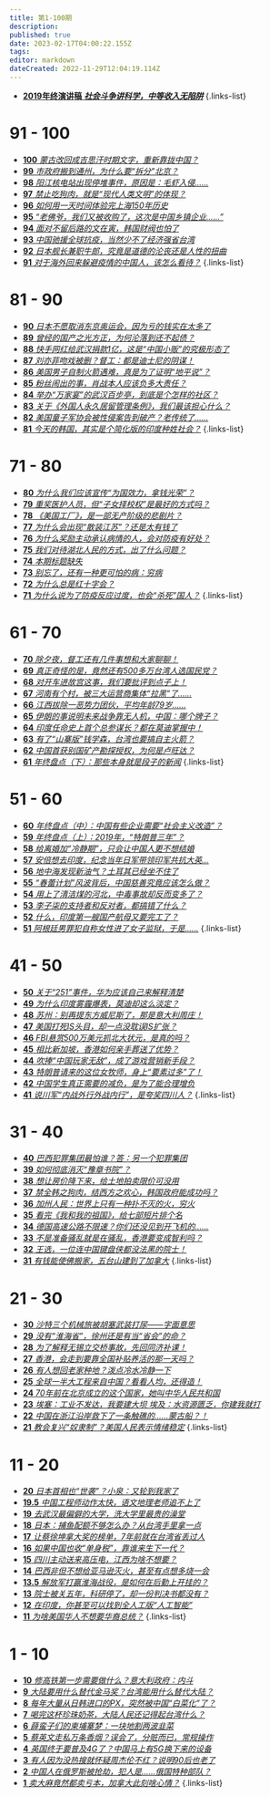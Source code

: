 ```yaml
---
title: 第1-100期
description: 
published: true
date: 2023-02-17T04:00:22.155Z
tags: 
editor: markdown
dateCreated: 2022-11-29T12:04:19.114Z
---
```


- [**2019年终演讲稿** ***社会斗争讲科学，中等收入无陷阱***](speech2019)
{.links-list}

# 91 - 100
- [**100** *蒙古改回成吉思汗时期文字，重新靠拢中国？*](100)
- [**99** *市政府搬到通州，为什么要“拆分”北京？*](99)
- [**98** *阳江核电站出现停堆事件，原因是：毛虾入侵……*](98)
- [**97** *禁止吃狗肉，就是“现代人类文明”的体现？*](97)
- [**96** *如何用一天时间体验完上海150年历史*](96)
- [**95** *“老佛爷，我们又被收购了，这次是中国乡镇企业……”*](95)
- [**94** *面对不留后路的文在寅，韩国财阀也怕了*](94)
- [**93** *中国驰援全球抗疫，当然少不了经济强省台湾*](93)
- [**92** *日本舰长兼职牛郎，究竟是道德的沦丧还是人性的扭曲*](92)
- [**91** *对于海外回来躲避疫情的中国人，该怎么看待？*](91)
{.links-list}

# 81 - 90
- [**90** *日本不愿取消东京奥运会，因为亏的钱实在太多了*](90)
- [**89** *曾经的国产之光方正，为何沦落到还不起债？*](89)
- [**88** *快手网红给武汉捐款1亿，这是“中国小贩”的究极形态了*](88)
- [**87** *刘亦菲吻戏被删？督工：都是迪士尼的阴谋！*](87)
- [**86** *美国男子自制火箭遇难，真是为了证明“地平说”？*](86)
- [**85** *粉丝闹出的事，肖战本人应该负多大责任？*](85)
- [**84** *举办“万家宴”的武汉百步亭，到底是个怎样的社区？*](84)
- [**83** *关于《外国人永久居留管理条例》，我们最该担心什么？*](83)
- [**82** *美国童子军协会被性侵案告到破产？老传统了……*](82)
- [**81** *今天的韩国，其实是个简化版的印度种姓社会？*](81)
{.links-list}

# 71 - 80
- [**80** *为什么我们应该宣传“为国效力，拿钱光荣”？*](80)
- [**79** *重奖医护人员，但“子女择校权”是最好的方式吗？*](79)
- [**78** *《美国工厂》，是一部无产阶级的悲剧片？*](78)
- [**77** *为什么会出现“散装江苏”？还是太有钱了*](77)
- [**76** *为什么奖励主动承认病情的人，会对防疫有好处？*](76)
- [**75** *我们对待湖北人民的方式，出了什么问题？*](75)
- [**74** *本期标题缺失*](74)
- [**73** *别忘了，还有一种更可怕的病：穷病*](73)
- [**72** *为什么总是红十字会？*](72)
- [**71** *为什么说为了防疫反应过度，也会“杀死”国人？*](71)
{.links-list}

# 61 - 70
- [**70** *除夕夜，督工还有几件事想和大家聊聊！*](70)
- [**69** *真正奇怪的是，竟然还有500多万台湾人选国民党？*](69)
- [**68** *对开车进故宫这事，我们要批评到点子上！*](68)
- [**67** *河南有个村，被三大运营商集体“拉黑”了……*](67)
- [**66** *江西拔除一恶势力团伙，平均年龄79岁……*](66)
- [**65** *伊朗的事说明未来战争靠无人机，中国：哪个牌子？*](65)
- [**64** *印度任命史上首个总参谋长？都在莫迪掌握中！*](64)
- [**63** *有了“山寨版”钱学森，台湾也要搞自主火箭？*](63)
- [**62** *中国首获别国矿产勘探授权，为何是卢旺达？*](62)
- [**61** *年终盘点（下）：那些本身就是段子的新闻*](61)
{.links-list}


# 51 - 60
- [**60** *年终盘点（中）：中国有些企业需要“社会主义改造”？*](60)
- [**59** *年终盘点（上）：2019年，“特朗普三年”？*](59)
- [**58** *给离婚加“冷静期”，只会让中国人更不想结婚*](58)
- [**57** *安倍想去印度，纪念当年日军带领印军共抗大英…*](57)
- [**56** *地中海发现新油气？土耳其已经坐不住了*](56)
- [**55** *“春蕾计划”风波背后，中国慈善究竟应该怎么做？*](55)
- [**54** *用上了清洁煤的河北，中毒事故却反而变多了？*](54)
- [**53** *李子柒的支持者和反对者，都搞错了什么？*](53)
- [**52** *什么，印度第一艘国产航母又要完工了？*](52)
- [**51** *阿根廷男罪犯自称女性进了女子监狱，于是……*](51)
{.links-list}

# 41 - 50
- [**50** *关于“251”事件，华为应该自己来解释清楚*](50)
- [**49** *为什么印度雾霾爆表，莫迪却这么淡定？*](49)
- [**48** *苏州：别再提东方威尼斯了，那是意大利周庄！*](48)
- [**47** *美国打死IS头目，却一点没耽误IS扩张？*](47)
- [**46** *FBI悬赏500万美元抓北大状元，是真的吗？*](46)
- [**45** *相比新加坡，香港如何亲手葬送了优势？*](45)
- [**44** *吹捧“中国玩家无敌”，成了游戏营销新手段？*](44)
- [**43** *特朗普请来的这位女牧师，身上“要素过多”了！*](43)
- [**42** *中国学生真正需要的减负，是为了能合理增负*](42)
- [**41** *说川军“内战外行外战内行”，是夸奖四川人？*](41)
{.links-list}

# 31 - 40
- [**40** *巴西犯罪集团最怕谁？答：另一个犯罪集团*](40)
- [**39** *如何彻底消灭“豫章书院”？*](39)
- [**38** *想让房价降下来，给土地拍卖限价可没用*](38)
- [**37** *禁全韩之狗肉，结西方之欢心，韩国政府能成功吗？*](37)
- [**36** *加州人民：世界上只有一种扑不灭的火，穷火*](36)
- [**35** *看完《我和我的祖国》，给七部短片排个名*](35)
- [**34** *德国高速公路不限速？你们还没见到开飞机的……*](34)
- [**33** *不是准备骚乱就是在骚乱，香港要变成智利吗？*](33)
- [**32** *王选，一位连中国键盘侠都没法黑的院士！*](32)
- [**31** *有钱能使佛搬家，五台山建到了加拿大*](31)
{.links-list}

# 21 - 30
- [**30** *沙特三个机械旅被胡塞武装打尿——字面意思*](30)
- [**29** *没有“淮海省”，徐州还是有当“省会”的命？*](29)
- [**28** *为了解释无锡立交桥事故，先回同济补课！*](28)
- [**27** *香港，会走到要靠全国补贴养活的那一天吗？*](27)
- [**26** *有人想回老家种地？泼点冷水冷静一下*](26)
- [**25** *全球一半大工程来自中国？看看人均，还得造！*](25)
- [**24** *70年前在北京成立的这个国家，她叫中华人民共和国*](24)
- [**23** *埃塞：工业不发达，我要建大坝 埃及：水资源匮乏，你建我就打*](23)
- [**22** *中国在浙江沿岸救下了一条触礁的……蒙古船？！*](22)
- [**21** *教会复兴“奴隶制”？美国人民表示情绪稳定*](21)
{.links-list}

# 11 - 20
- [**20** *日本首相也“世袭”？小泉：又轮到我家了*](20)
- [**19.5** *中国工程师动作太快，语文地理老师追不上了*](19-2)
- [**19** *去武汉最偏僻的大学，洗大学里最贵的澡堂*](19)
- [**18** *日本：捕鱼配额不够怎么办？从台湾手里拿一点*](18)
- [**17** *让蔡徐坤拿大奖的榜单，7年前就在台湾省丢过人*](17)
- [**16** *如果中国也收“单身税”，靠谁来生下一代？*](16)
- [**15** *四川主动送来高压电，江西为啥不想要？*](15)
- [**14** *巴西非但不想给亚马逊灭火，甚至有点想多烧一会*](14)
- [**13.5** *解放军打赢淮海战役，是如何在后勤上开挂的？*](13-2)
- [**13** *院士被关五年，科研停了，却一份判决书都没有？*](13)
- [**12** *在印度，你甚至可以找到全人工版“人工智能”*](12)
- [**11** *为啥美国华人不想要华裔总统？*](11)
{.links-list}

# 1 - 10
- [**10** *修高铁第一步需要做什么？意大利政府：内斗*](10)
- [**9** *大陆要用什么替代金马奖？台湾能用什么替代大陆？*](9)
- [**8** *每年大量从日韩进口的PX，突然被中国“白菜化”了？*](8)
- [**7** *喝完这杯珍珠奶茶，大陆人民还记得起台湾什么？*](7)
- [**6** *薛蛮子们的柬埔寨梦：一块地割两波韭菜*](6)
- [**5** *蔡英文走私万条香烟？误会了，分赃而已，常规操作*](5)
- [**4** *英国终于要普及4G了？中国马上有5G换下来的设备*](4)
- [**3** *有人因为没热搜就怀疑周杰伦不红？说明90后也老了*](3)
- [**2** *中国人在俄罗斯被抢劫，犯人是……俄国特种部队？*](2)
- [**1** *卖大麻竟然都卖亏本，加拿大此刻啥心情？*](1)
{.links-list}